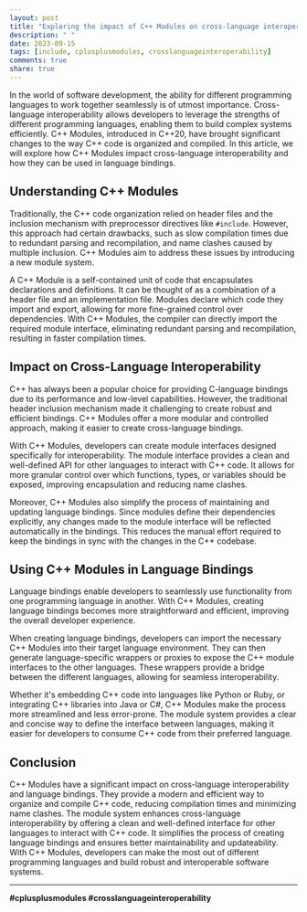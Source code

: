 ```yaml
---
layout: post
title: "Exploring the impact of C++ Modules on cross-language interoperability and bindings"
description: " "
date: 2023-09-15
tags: [include, cplusplusmodules, crosslanguageinteroperability]
comments: true
share: true
---
```


In the world of software development, the ability for different programming languages to work together seamlessly is of utmost importance. Cross-language interoperability allows developers to leverage the strengths of different programming languages, enabling them to build complex systems efficiently. C++ Modules, introduced in C++20, have brought significant changes to the way C++ code is organized and compiled. In this article, we will explore how C++ Modules impact cross-language interoperability and how they can be used in language bindings.

## Understanding C++ Modules

Traditionally, the C++ code organization relied on header files and the inclusion mechanism with preprocessor directives like `#include`. However, this approach had certain drawbacks, such as slow compilation times due to redundant parsing and recompilation, and name clashes caused by multiple inclusion. C++ Modules aim to address these issues by introducing a new module system.

A C++ Module is a self-contained unit of code that encapsulates declarations and definitions. It can be thought of as a combination of a header file and an implementation file. Modules declare which code they import and export, allowing for more fine-grained control over dependencies. With C++ Modules, the compiler can directly import the required module interface, eliminating redundant parsing and recompilation, resulting in faster compilation times.

## Impact on Cross-Language Interoperability

C++ has always been a popular choice for providing C-language bindings due to its performance and low-level capabilities. However, the traditional header inclusion mechanism made it challenging to create robust and efficient bindings. C++ Modules offer a more modular and controlled approach, making it easier to create cross-language bindings.

With C++ Modules, developers can create module interfaces designed specifically for interoperability. The module interface provides a clean and well-defined API for other languages to interact with C++ code. It allows for more granular control over which functions, types, or variables should be exposed, improving encapsulation and reducing name clashes.

Moreover, C++ Modules also simplify the process of maintaining and updating language bindings. Since modules define their dependencies explicitly, any changes made to the module interface will be reflected automatically in the bindings. This reduces the manual effort required to keep the bindings in sync with the changes in the C++ codebase.

## Using C++ Modules in Language Bindings

Language bindings enable developers to seamlessly use functionality from one programming language in another. With C++ Modules, creating language bindings becomes more straightforward and efficient, improving the overall developer experience.

When creating language bindings, developers can import the necessary C++ Modules into their target language environment. They can then generate language-specific wrappers or proxies to expose the C++ module interfaces to the other languages. These wrappers provide a bridge between the different languages, allowing for seamless interoperability.

Whether it's embedding C++ code into languages like Python or Ruby, or integrating C++ libraries into Java or C#, C++ Modules make the process more streamlined and less error-prone. The module system provides a clear and concise way to define the interface between languages, making it easier for developers to consume C++ code from their preferred language.

## Conclusion

C++ Modules have a significant impact on cross-language interoperability and language bindings. They provide a modern and efficient way to organize and compile C++ code, reducing compilation times and minimizing name clashes. The module system enhances cross-language interoperability by offering a clean and well-defined interface for other languages to interact with C++ code. It simplifies the process of creating language bindings and ensures better maintainability and updateability. With C++ Modules, developers can make the most out of different programming languages and build robust and interoperable software systems.

---

**#cplusplusmodules #crosslanguageinteroperability**
